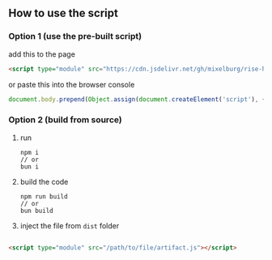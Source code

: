 ## How to use the script

### Option 1 (use the pre-built script)

add this to the page

```html
<script type="module" src="https://cdn.jsdelivr.net/gh/mixelburg/rise-home-task@main/bin/weather-script.js"></script>
```

or paste this into the browser console

```javascript
document.body.prepend(Object.assign(document.createElement('script'), { type: 'module', src: 'https://cdn.jsdelivr.net/gh/mixelburg/rise-home-task@main/bin/weather-script.js' }));
```

### Option 2 (build from source)

1. run
    ```shell
    npm i 
    // or 
    bun i
    ```
2. build the code
    ```shell
    npm run build
    // or 
    bun build
    ```
3. inject the file from `dist` folder

```html

<script type="module" src="/path/to/file/artifact.js"></script>
```
